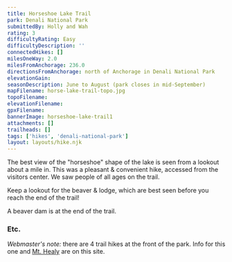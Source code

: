 ```yaml
---
title: Horseshoe Lake Trail
park: Denali National Park
submittedBy: Holly and Wah
rating: 3
difficultyRating: Easy
difficultyDescription: ''
connectedHikes: []
milesOneWay: 2.0
milesFromAnchorage: 236.0
directionsFromAnchorage: north of Anchorage in Denali National Park
elevationGain: 
seasonDescription: June to August (park closes in mid-September)
mapFilename: horse-lake-trail-topo.jpg
topoFilename: 
elevationFilename: 
gpxFilename: 
bannerImage: horseshoe-lake-trail1
attachments: []
trailheads: []
tags: ['hikes', 'denali-national-park']
layout: layouts/hike.njk
---
```

The best view of the "horseshoe" shape of the lake is seen from a lookout about a mile in. This was a pleasant & convenient hike, accessed from the visitors center. We saw people of all ages on the trail.

Keep a lookout for the beaver & lodge, which are best seen before you reach the end of the trail!

A beaver dam is at the end of the trail.

### Etc.

*Webmaster's note:* there are 4 trail hikes at the front of the park. Info for this one and [Mt. Healy](http://alaskahikesearch.com/hikes/mt-healy/ "Mt. Healy") are on this site.